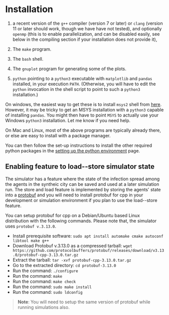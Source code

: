 # Installation

1. a recent version of the `g++` compiler (version 7 or later) or `clang`
(version 11 or later should work, though we have have not tested), and
optionally `openmp` (this is to enable parallelization, and can be disabled
easily, see below in the compiling section if your installation does not provide
it),

2. The `make` program.

3. The `bash` shell.

4. The `gnuplot` program for generating some of the plots.

5. `python` pointing to a `python3` executable with `matplotlib` and `pandas`
   installed, in your execution `PATH`. (Otherwise, you will have to edit the
   `python` invocation in the shell script to point to such a `python3`
   installation.)  

On windows, the easiest way to get these is to install `msys2` shell
from [here](https://www.msys2.org/).  However, it may be tricky to get
an MSYS installation with a `python3` capable of installing `pandas`.
You might then have to point `MSYS` to actually use your Windows
`python3` installation. Let me know if you need help.

On Mac and Linux, most of the above programs are typically already there, or
else are easy to install with a package manager.

You can then follow the set-up instructions to install the other required python packages in the [setting up the python environment](/sections/instantiation/setting_up_py_env.md) page. 

## Enabling feature to load--store simulator state
The simulator has a feature where the state of the infection spread among the agents in the syntheic city can be saved and used at a later simulation run.
The store and load feature is implemented by storing the agents' state into a [protobuf](https://developers.google.com/protocol-buffers/) and you will need to install protobuf for cpp in your development or simulation environment if you plan to use the load--store feature.

You can setup protobuf for cpp on a Debian/Ubuntu based Linux distribution with the following commands. Please note that, the simulator uses `protobuf v.3.13.0`.
- Install prerequisite software: `sudo apt install automake cmake autoconf libtool make g++`
- Download Protobuf v.3.13.0 as a compressed tarball: `wget https://github.com/protocolbuffers/protobuf/releases/download/v3.13.0/protobuf-cpp-3.13.0.tar.gz`
- Extract the tarball: `tar -xvf protobuf-cpp-3.13.0.tar.gz`
- Go to the extracted directory: `cd protobuf-3.13.0`
- Run the command: `./configure`
- Run the command: `make`
- Run the command: `make check`
- Run the command: `sudo make install`
- Run the command: `sudo ldconfig`

> **Note**: You will need to setup the same version of protobuf while running simulations also.